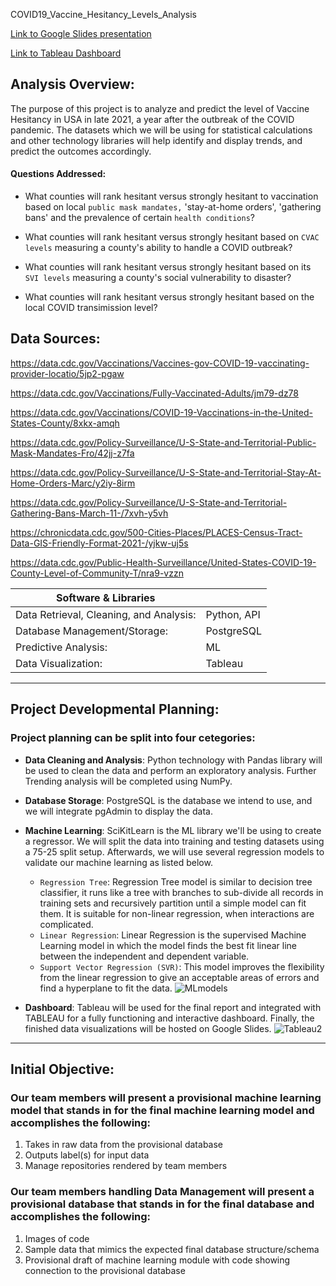  COVID19_Vaccine_Hesitancy_Levels_Analysis

[Link to Google Slides presentation](https://docs.google.com/presentation/d/1QMLQhXdtwhx3Y2UqlmNIYpZkR67QkC8ZYHKdYIHn1MU/edit#slide=id.p)

[Link to Tableau Dashboard](https://public.tableau.com/views/Covid19VaccinationHesitancylevelofAnalysis/Dashboard1?:language=en-US&:display_count=n&:origin=viz_share_link)
## Analysis Overview:
The purpose of this project is to analyze and predict the level of Vaccine Hesitancy in USA in late 2021, a year after the outbreak of the COVID pandemic. The datasets which we will be using for statistical calculations and other technology libraries will help identify and display trends, and predict the outcomes accordingly.

#### Questions Addressed:

- What counties will rank hesitant versus strongly hesitant to vaccination based on local `public mask mandates,` 'stay-at-home orders', 'gathering bans' and the prevalence of certain `health conditions`? 

- What counties will rank hesitant versus strongly hesitant based on `CVAC levels` measuring a county's ability to handle a COVID outbreak?

- What counties will rank hesitant versus strongly hesitant based on its `SVI levels` measuring a county's social vulnerability to disaster?

- What counties will rank hesitant versus strongly hesitant based on the local COVID transimission level?

 
## Data Sources:

https://data.cdc.gov/Vaccinations/Vaccines-gov-COVID-19-vaccinating-provider-locatio/5jp2-pgaw

https://data.cdc.gov/Vaccinations/Fully-Vaccinated-Adults/jm79-dz78

https://data.cdc.gov/Vaccinations/COVID-19-Vaccinations-in-the-United-States-County/8xkx-amqh

https://data.cdc.gov/Policy-Surveillance/U-S-State-and-Territorial-Public-Mask-Mandates-Fro/42jj-z7fa

https://data.cdc.gov/Policy-Surveillance/U-S-State-and-Territorial-Stay-At-Home-Orders-Marc/y2iy-8irm

https://data.cdc.gov/Policy-Surveillance/U-S-State-and-Territorial-Gathering-Bans-March-11-/7xvh-y5vh

https://chronicdata.cdc.gov/500-Cities-Places/PLACES-Census-Tract-Data-GIS-Friendly-Format-2021-/yjkw-uj5s

https://data.cdc.gov/Public-Health-Surveillance/United-States-COVID-19-County-Level-of-Community-T/nra9-vzzn


| Software & Libraries |   |
| --- | --- |
| Data Retrieval, Cleaning, and Analysis:  | Python, API |
| Database Management/Storage:  | PostgreSQL |
| Predictive Analysis:  | ML |
| Data Visualization:  | Tableau |

***

## Project Developmental Planning:
### Project planning can be split into four cetegories:

- **Data Cleaning and Analysis**: Python technology with Pandas library will be used to clean the data and perform an exploratory analysis. Further Trending analysis will be completed using NumPy.

- **Database Storage**: PostgreSQL is the database we intend to use, and we will integrate pgAdmin to display the data.

- **Machine Learning**: SciKitLearn is the ML library we'll be using to create a regressor. We will split the data into training and testing datasets using a 75-25 split setup.  Afterwards, we will use several regression models to validate our machine learning as listed below.
     - `Regression Tree`: Regression Tree model is similar to decision tree classifier, it runs like a tree with branches to sub-divide all records in training sets and recursively partition until a simple model can fit them. It is suitable for non-linear regression, when interactions are complicated.
     - `Linear Regression`: Linear Regression is the supervised Machine Learning model in which the model finds the best fit linear line between the independent and dependent variable.
     -  `Support Vector Regression (SVR)`:  This model improves the flexibility from the linear regression to give an acceptable areas of errors and find a hyperplane to fit the data. 
   ![MLmodels](https://user-images.githubusercontent.com/77947860/181842422-65bdcd17-42da-4642-a765-2976153a5f21.png)



- **Dashboard**:  Tableau will be used for the final report and integrated with TABLEAU for a fully functioning and interactive dashboard. Finally, the finished data visualizations will be hosted on Google Slides.
![Tableau2](https://user-images.githubusercontent.com/77947860/181838164-1f243579-02f0-4db3-8272-21a31a195881.png)


***

## Initial Objective:

### Our team members will present a provisional machine learning model that stands in for the final machine learning model and accomplishes the following:
1. Takes in raw data from the provisional database
2. Outputs label(s) for input data
3. Manage repositories rendered by team members 

### Our team members handling Data Management will present a provisional database that stands in for the final database and accomplishes the following:
1. Images of code 
2. Sample data that mimics the expected final database structure/schema
3. Provisional draft of machine learning module with code showing connection to the provisional database 
